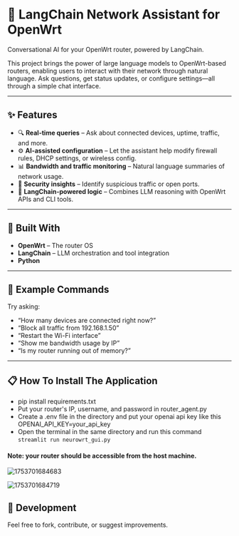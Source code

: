 # 📡 LangChain Network Assistant for OpenWrt

Conversational AI for your OpenWrt router, powered by LangChain.

This project brings the power of large language models to OpenWrt-based routers, enabling users to interact with their network through natural language. Ask questions, get status updates, or configure settings—all through a simple chat interface.

---

## ✨ Features

- 🔍 **Real-time queries** – Ask about connected devices, uptime, traffic, and more.
- ⚙️ **AI-assisted configuration** – Let the assistant help modify firewall rules, DHCP settings, or wireless config.
- 📊 **Bandwidth and traffic monitoring** – Natural language summaries of network usage.
- 🔐 **Security insights** – Identify suspicious traffic or open ports.
- 🧠 **LangChain-powered logic** – Combines LLM reasoning with OpenWrt APIs and CLI tools.

---

## 🧰 Built With

- **OpenWrt** – The router OS
- **LangChain** – LLM orchestration and tool integration
- **Python**

---

## 💬 Example Commands

Try asking:

- “How many devices are connected right now?”
- “Block all traffic from 192.168.1.50”
- “Restart the Wi-Fi interface”
- “Show me bandwidth usage by IP”
- “Is my router running out of memory?”

---

## 📋 How To Install The Application

- pip install requirements.txt
- Put your router's IP, username, and password in router_agent.py
- Create a .env file in the directory and put your openai api key like this OPENAI_API_KEY=your_api_key
- Open the terminal in the same directory and run this command ```streamlit run neurowrt_gui.py```
#### Note: your router should be accessible from the host machine.

![1753701684683](https://github.com/user-attachments/assets/05f78289-640b-4a43-871b-95201670f151)

![1753701684719](https://github.com/user-attachments/assets/9f80af9a-e8e4-4c1b-b931-17d6634e0b95)

## 🧪 Development

Feel free to fork, contribute, or suggest improvements.
